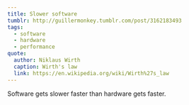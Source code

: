 ```yaml
---
title: Slower software
tumblr: http://guillermonkey.tumblr.com/post/3162183493
tags:
  - software
  - hardware
  - performance
quote:
  author: Niklaus Wirth
  caption: Wirth's law
  link: https://en.wikipedia.org/wiki/Wirth%27s_law
---
```


Software gets slower faster than hardware gets faster.
